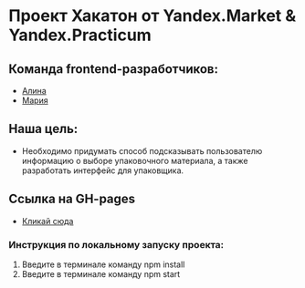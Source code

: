 # Проект Хакатон от Yandex.Market & Yandex.Practicum

## Команда frontend-разработчиков:
 * [Алина](https://github.com/nidoveralis)
 * [Мария](https://github.com/MariaMantusova)

## Наша цель: 

* Необходимо придумать способ подсказывать пользователю информацию о выборе упаковочного материала, а также разработать интерфейс для упаковщика.

## Ссылка на GH-pages

* [Кликай сюда](https://nidoveralis.github.io/product-packing-react/)


### Инструкция по локальному запуску проекта: 
1. Введите в терминале команду npm install
2. Введите в терминале команду npm start
